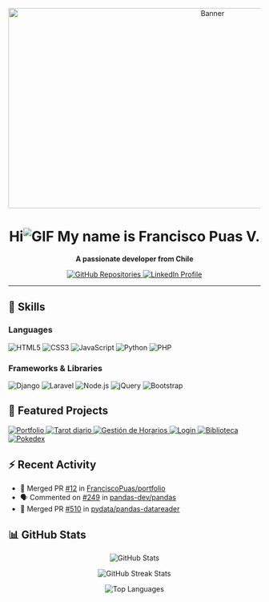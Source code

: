<p align="center">
  <img src="https://github.com/FranciscoPuas/FranciscoPuas/assets/116049369/80bdb808-6d42-48eb-b293-747366034964.png" width="800" height="400" alt="Banner">
</p>

<h1 align="center">Hi<img src="https://user-images.githubusercontent.com/18350557/176309783-0785949b-9127-417c-8b55-ab5a4333674e.gif" alt="GIF"> My name is Francisco Puas V.</h1>

<p align="center">
  <strong>A passionate developer from Chile</strong>  
</p>

<p align="center">
  <a href="https://github.com/FranciscoPuas?tab=repositories" target="_blank">
    <img src="https://img.shields.io/badge/GitHub-Repositories-000?style=for-the-badge&logo=github&logoColor=white" alt="GitHub Repositories">
  </a>
  <a href="https://www.linkedin.com/in/francisco-puas/" target="_blank">
    <img src="https://img.shields.io/badge/LinkedIn-Connect-0077b5?style=for-the-badge&logo=linkedin&logoColor=white" alt="LinkedIn Profile">
  </a>  
</p>

---

## 🚀 Skills

### Languages
![HTML5](https://img.shields.io/badge/HTML5-E34F26?style=for-the-badge&logo=html5&logoColor=white)
![CSS3](https://img.shields.io/badge/CSS3-1572B6?style=for-the-badge&logo=css3&logoColor=white)
![JavaScript](https://img.shields.io/badge/JavaScript-F7DF1E?style=for-the-badge&logo=javascript&logoColor=black)
![Python](https://img.shields.io/badge/Python-3776AB?style=for-the-badge&logo=python&logoColor=white)
![PHP](https://img.shields.io/badge/PHP-777BB4?style=for-the-badge&logo=php&logoColor=white)

### Frameworks & Libraries
![Django](https://img.shields.io/badge/Django-092E20?style=for-the-badge&logo=django&logoColor=white)
![Laravel](https://img.shields.io/badge/Laravel-FF2D20?style=for-the-badge&logo=laravel&logoColor=white)
![Node.js](https://img.shields.io/badge/Node.js-339933?style=for-the-badge&logo=nodedotjs&logoColor=white)
![jQuery](https://img.shields.io/badge/jQuery-0769AD?style=for-the-badge&logo=jquery&logoColor=white)
![Bootstrap](https://img.shields.io/badge/Bootstrap-7952B3?style=for-the-badge&logo=bootstrap&logoColor=white)

## 📌 Featured Projects

<a href="https://github.com/FranciscoPuas/fpuas_portafolio">
  <img src="https://github-readme-stats.vercel.app/api/pin/?username=FranciscoPuas&repo=fpuas_portafolio&theme=tokyonight" alt="Portfolio">
</a>
<a href="https://github.com/FranciscoPuas/tarot">
  <img src="https://github-readme-stats.vercel.app/api/pin/?username=FranciscoPuas&repo=tarot&theme=tokyonight" alt="Tarot diario">
</a>
<a href="https://github.com/FranciscoPuas/gestion-horario">
  <img src="https://github-readme-stats.vercel.app/api/pin/?username=FranciscoPuas&repo=gestion-horario&theme=tokyonight" alt="Gestión de Horarios">
</a>
<a href="https://github.com/FranciscoPuas/Login">
  <img src="https://github-readme-stats.vercel.app/api/pin/?username=FranciscoPuas&repo=Login&theme=tokyonight" alt="Login">
</a>
<a href="https://github.com/FranciscoPuas/biblioteca">
  <img src="https://github-readme-stats.vercel.app/api/pin/?username=FranciscoPuas&repo=biblioteca&theme=tokyonight" alt="Biblioteca">
</a>
<a href="https://github.com/FranciscoPuas/pokedex">
  <img src="https://github-readme-stats.vercel.app/api/pin/?username=FranciscoPuas&repo=pokedex&theme=tokyonight" alt="Pokedex">
</a>
<a https://github.com/FranciscoPuas/clima/tree/master>

## ⚡ Recent Activity

<!--RECENT_ACTIVITY:start-->
- 🎉 Merged PR [#12](https://github.com/FranciscoPuas/portfolio/pull/12) in [FranciscoPuas/portfolio](https://github.com/FranciscoPuas/portfolio)
- 🗣 Commented on [#249](https://github.com/pandas-dev/pandas/issues/249) in [pandas-dev/pandas](https://github.com/pandas-dev/pandas)
- 🎉 Merged PR [#510](https://github.com/pydata/pandas-datareader/pull/510) in [pydata/pandas-datareader](https://github.com/pydata/pandas-datareader) 
<!--RECENT_ACTIVITY:end-->

## 📊 GitHub Stats

<p align="center">
  <img src="https://github-readme-stats.vercel.app/api?username=FranciscoPuas&count_private=true&show_icons=true&theme=tokyonight" alt="GitHub Stats">
</p>

<p align="center">
  <img src="https://github-readme-streak-stats.herokuapp.com/?user=FranciscoPuas&theme=tokyonight" alt="GitHub Streak Stats">
</p>

<p align="center">
  <img src="https://github-readme-stats.vercel.app/api/top-langs/?username=FranciscoPuas&layout=compact&theme=tokyonight" alt="Top Languages">
</p>
